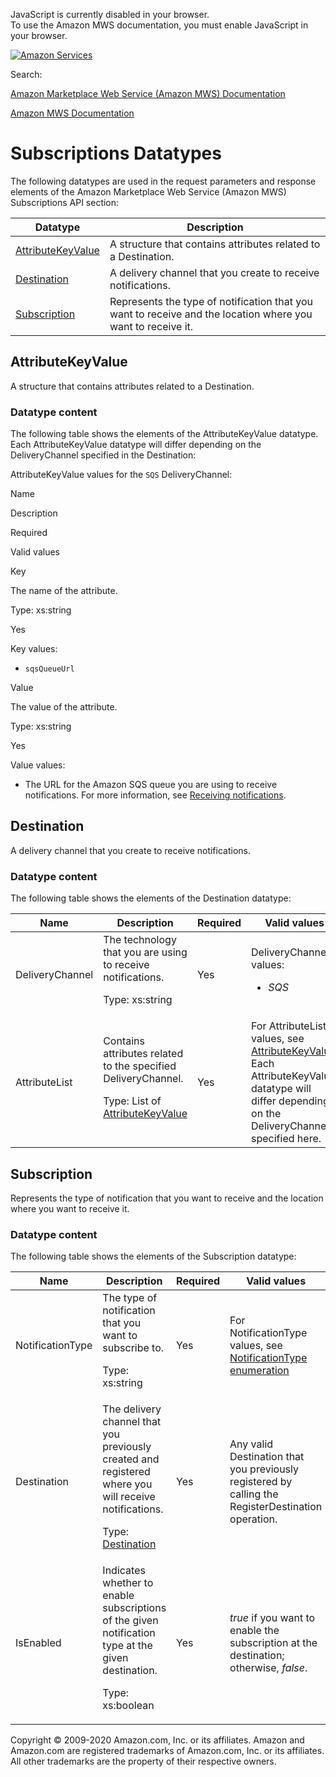<div id="MWSDX_noscript">

JavaScript is currently disabled in your browser.  
To use the Amazon MWS documentation, you must enable JavaScript in your
browser.

</div>

<div id="MWSDX_divtop">

[![Amazon
Services](https://images-na.ssl-images-amazon.com/images/G/08/mwsportal/fr_FR/amazonservices.gif "Amazon Services")](http://services.amazon.fr)

<div id="MWSDX_search">

<span id="MWSDX_searchlbl">Search:</span>

</div>

  
<span id="MWSDX_titlebar">[Amazon Marketplace Web Service (Amazon MWS)
Documentation](https://developer.amazonservices.fr/gp/mws/docs.html)</span>

</div>

<div id="MWSDX_divbottom">

<div id="MWSDX_divleft">

<div id="MWSDX_toc">

</div>

</div>

<div id="MWSDX_divright">

<div id="MWSDX_content">

<span id="MWSDX_breadcrumbs">[Amazon MWS
Documentation](https://developer.amazonservices.fr/gp/mws/docs.html)</span>

<div id="Subscriptions_Datatypes" class="nested0">

# Subscriptions Datatypes

<div class="body">

The following datatypes are used in the request parameters and response
elements of the Amazon Marketplace Web Service (Amazon MWS) <span
class="ph">Subscriptions API section</span>:

<div class="tablenoborder">

| Datatype                                                                                                                                                                  | Description                                                                                                                         |
|---------------------------------------------------------------------------------------------------------------------------------------------------------------------------|-------------------------------------------------------------------------------------------------------------------------------------|
| <a href="#AttributeKeyValue" class="xref" title="A structure that contains attributes related to a Destination.">AttributeKeyValue</a>                                    | <span class="ph">A structure that contains attributes related to a <span class="keyword parmname">Destination</span>. </span>       |
| <a href="#Destination" class="xref" title="A delivery channel that you create to receive notifications.">Destination</a>                                                  | <span class="ph">A delivery channel that you create to receive notifications.</span>                                                |
| <a href="#Subscription" class="xref" title="Represents the type of notification that you want to receive and the location where you want to receive it.">Subscription</a> | <span class="ph">Represents the type of notification that you want to receive and the location where you want to receive it.</span> |

</div>

</div>

<div id="AttributeKeyValue" class="topic nested1">

## AttributeKeyValue

<div class="body">

<span class="ph">A structure that contains attributes related to a <span
class="keyword parmname">Destination</span>. </span>

<div class="section">

### Datatype content

The following table shows the elements of the <span
class="keyword parmname">AttributeKeyValue</span> datatype. Each <span
class="keyword parmname">AttributeKeyValue</span> datatype will differ
depending on the <span class="keyword parmname">DeliveryChannel</span>
specified in the <span class="keyword parmname">Destination</span>:

<div class="tablenoborder">

<span class="desc tabledesc"><span
class="keyword parmname">AttributeKeyValue</span> values for the `SQS`
<span class="keyword parmname">DeliveryChannel</span>:</span>

Name

</div>

</div>

</div>

</div>

</div>

</div>

</div>

</div>

Description

Required

Valid values

<span class="keyword parmname">Key</span>

The name of the attribute.

<span class="ph">Type: xs:string</span>

Yes

<span class="keyword parmname">Key</span> values:

-   `sqsQueueUrl`

<span class="keyword parmname">Value</span>

The value of the attribute.

<span class="ph">Type: xs:string</span>

Yes

<span class="keyword parmname">Value</span> values:

-   The URL for the <span class="ph">Amazon SQS</span> queue you are
    using to receive notifications. For more information, see
    <a href="Subscriptions_ReceivingNotifications.md" class="xref" title="Describes how to set up a Destination to receive notifications.">Receiving notifications</a>.

<div id="Destination" class="topic nested1">

## Destination

<div class="body">

<span class="ph">A delivery channel that you create to receive
notifications.</span>

<div class="section">

### Datatype content

The following table shows the elements of the <span
class="keyword parmname">Destination</span> datatype:

<div class="tablenoborder">

<table class="table" data-cellpadding="4" data-cellspacing="0" data-summary="" data-frame="border" data-border="1" data-rules="all">
<colgroup>
<col style="width: 25%" />
<col style="width: 25%" />
<col style="width: 25%" />
<col style="width: 25%" />
</colgroup>
<thead class="thead" data-align="left">
<tr class="header row">
<th id="d314849e387" class="entry" data-valign="top" width="28.57142857142857%">Name</th>
<th id="d314849e390" class="entry" data-valign="top" width="28.57142857142857%">Description</th>
<th id="d314849e393" class="entry" data-valign="top" width="14.285714285714285%">Required</th>
<th id="d314849e396" class="entry" data-valign="top" width="28.57142857142857%">Valid values</th>
</tr>
</thead>
<tbody class="tbody">
<tr class="odd row">
<td class="entry" data-valign="top" width="28.57142857142857%" headers="d314849e387 "><span class="keyword parmname">DeliveryChannel</span></td>
<td class="entry" data-valign="top" width="28.57142857142857%" headers="d314849e390 ">The technology that you are using to receive notifications.
<p><span class="ph">Type: xs:string</span></p></td>
<td class="entry" data-valign="top" width="14.285714285714285%" headers="d314849e393 ">Yes</td>
<td class="entry" data-valign="top" width="28.57142857142857%" headers="d314849e396 "><span class="keyword parmname">DeliveryChannel</span> values:
<ul>
<li><var class="keyword varname">SQS</var></li>
</ul></td>
</tr>
<tr class="even row">
<td class="entry" data-valign="top" width="28.57142857142857%" headers="d314849e387 "><span class="keyword parmname">AttributeList</span></td>
<td class="entry" data-valign="top" width="28.57142857142857%" headers="d314849e390 ">Contains attributes related to the specified <span class="keyword parmname">DeliveryChannel</span>.
<p>Type: List of <a href="#AttributeKeyValue" class="xref" title="A structure that contains attributes related to a Destination.">AttributeKeyValue</a></p></td>
<td class="entry" data-valign="top" width="14.285714285714285%" headers="d314849e393 ">Yes</td>
<td class="entry" data-valign="top" width="28.57142857142857%" headers="d314849e396 ">For <span class="keyword parmname">AttributeList</span> values, see <a href="#AttributeKeyValue" class="xref" title="A structure that contains attributes related to a Destination.">AttributeKeyValue</a>. Each <span class="keyword parmname">AttributeKeyValue</span> datatype will differ depending on the <span class="keyword parmname">DeliveryChannel</span> specified here.</td>
</tr>
</tbody>
</table>

</div>

</div>

</div>

</div>

<div id="Subscription" class="topic nested1">

## Subscription

<div class="body">

<span class="ph">Represents the type of notification that you want to
receive and the location where you want to receive it.</span>

<div class="section">

### Datatype content

The following table shows the elements of the <span
class="keyword parmname">Subscription</span> datatype:

<div class="tablenoborder">

<table class="table" data-cellpadding="4" data-cellspacing="0" data-summary="" data-frame="border" data-border="1" data-rules="all">
<colgroup>
<col style="width: 25%" />
<col style="width: 25%" />
<col style="width: 25%" />
<col style="width: 25%" />
</colgroup>
<thead class="thead" data-align="left">
<tr class="header row">
<th id="d314849e562" class="entry" data-valign="top" width="28.57142857142857%">Name</th>
<th id="d314849e565" class="entry" data-valign="top" width="28.57142857142857%">Description</th>
<th id="d314849e568" class="entry" data-valign="top" width="14.285714285714285%">Required</th>
<th id="d314849e571" class="entry" data-valign="top" width="28.57142857142857%">Valid values</th>
</tr>
</thead>
<tbody class="tbody">
<tr class="odd row">
<td class="entry" data-valign="top" width="28.57142857142857%" headers="d314849e562 "><span class="keyword parmname">NotificationType</span></td>
<td class="entry" data-valign="top" width="28.57142857142857%" headers="d314849e565 ">The type of notification that you want to subscribe to.
<p><span class="ph">Type: xs:string</span></p></td>
<td class="entry" data-valign="top" width="14.285714285714285%" headers="d314849e568 ">Yes</td>
<td class="entry" data-valign="top" width="28.57142857142857%" headers="d314849e571 ">For <span class="keyword parmname">NotificationType</span> values, see <a href="Subscriptions_NotificationType.md" class="xref">NotificationType enumeration</a></td>
</tr>
<tr class="even row">
<td class="entry" data-valign="top" width="28.57142857142857%" headers="d314849e562 "><span class="keyword parmname">Destination</span></td>
<td class="entry" data-valign="top" width="28.57142857142857%" headers="d314849e565 ">The delivery channel that you previously created and registered where you will receive notifications.
<p>Type: <a href="#Destination" class="xref" title="A delivery channel that you create to receive notifications.">Destination</a></p></td>
<td class="entry" data-valign="top" width="14.285714285714285%" headers="d314849e568 ">Yes</td>
<td class="entry" data-valign="top" width="28.57142857142857%" headers="d314849e571 ">Any valid <span class="keyword parmname">Destination</span> that you previously registered by calling the <span class="keyword apiname">RegisterDestination</span> operation.</td>
</tr>
<tr class="odd row">
<td class="entry" data-valign="top" width="28.57142857142857%" headers="d314849e562 "><span class="keyword parmname">IsEnabled</span></td>
<td class="entry" data-valign="top" width="28.57142857142857%" headers="d314849e565 ">Indicates whether to enable subscriptions of the given notification type at the given destination.
<p><span class="ph">Type: xs:boolean</span></p></td>
<td class="entry" data-valign="top" width="14.285714285714285%" headers="d314849e568 ">Yes</td>
<td class="entry" data-valign="top" width="28.57142857142857%" headers="d314849e571 "><var class="keyword varname">true</var> if you want to enable the subscription at the destination; otherwise, <var class="keyword varname">false</var>.</td>
</tr>
</tbody>
</table>

</div>

</div>

</div>

</div>

<div id="MWSDX_footer">

Copyright © 2009-2020 Amazon.com, Inc. or its affiliates. Amazon and
Amazon.com are registered trademarks of Amazon.com, Inc. or its
affiliates. All other trademarks are the property of their respective
owners.

</div>

<div style="clear: both;">

</div>
